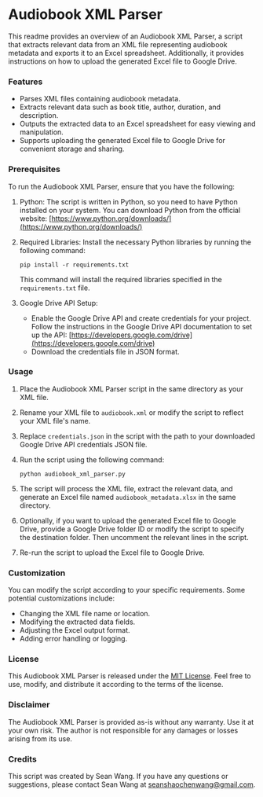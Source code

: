 # Audiobook XML Parser

This readme provides an overview of an Audiobook XML Parser, a script that extracts relevant data from an XML file representing audiobook metadata and exports it to an Excel spreadsheet. Additionally, it provides instructions on how to upload the generated Excel file to Google Drive.

### Features

- Parses XML files containing audiobook metadata.
- Extracts relevant data such as book title, author, duration, and description.
- Outputs the extracted data to an Excel spreadsheet for easy viewing and manipulation.
- Supports uploading the generated Excel file to Google Drive for convenient storage and sharing.

### Prerequisites

To run the Audiobook XML Parser, ensure that you have the following:

1. Python: The script is written in Python, so you need to have Python installed on your system. You can download Python from the official website: [https://www.python.org/downloads/](https://www.python.org/downloads/)

2. Required Libraries: Install the necessary Python libraries by running the following command:

   ```
   pip install -r requirements.txt
   ```

   This command will install the required libraries specified in the `requirements.txt` file.

3. Google Drive API Setup:
   - Enable the Google Drive API and create credentials for your project. Follow the instructions in the Google Drive API documentation to set up the API: [https://developers.google.com/drive](https://developers.google.com/drive)
   - Download the credentials file in JSON format.

### Usage

1. Place the Audiobook XML Parser script in the same directory as your XML file.

2. Rename your XML file to `audiobook.xml` or modify the script to reflect your XML file's name.

3. Replace `credentials.json` in the script with the path to your downloaded Google Drive API credentials JSON file.

4. Run the script using the following command:

   ```
   python audiobook_xml_parser.py
   ```

5. The script will process the XML file, extract the relevant data, and generate an Excel file named `audiobook_metadata.xlsx` in the same directory.

6. Optionally, if you want to upload the generated Excel file to Google Drive, provide a Google Drive folder ID or modify the script to specify the destination folder. Then uncomment the relevant lines in the script.

7. Re-run the script to upload the Excel file to Google Drive.

### Customization

You can modify the script according to your specific requirements. Some potential customizations include:

- Changing the XML file name or location.
- Modifying the extracted data fields.
- Adjusting the Excel output format.
- Adding error handling or logging.

### License

This Audiobook XML Parser is released under the [MIT License](https://opensource.org/licenses/MIT). Feel free to use, modify, and distribute it according to the terms of the license.

### Disclaimer

The Audiobook XML Parser is provided as-is without any warranty. Use it at your own risk. The author is not responsible for any damages or losses arising from its use.

### Credits

This script was created by Sean Wang. If you have any questions or suggestions, please contact Sean Wang at seanshaochenwang@gmail.com.

